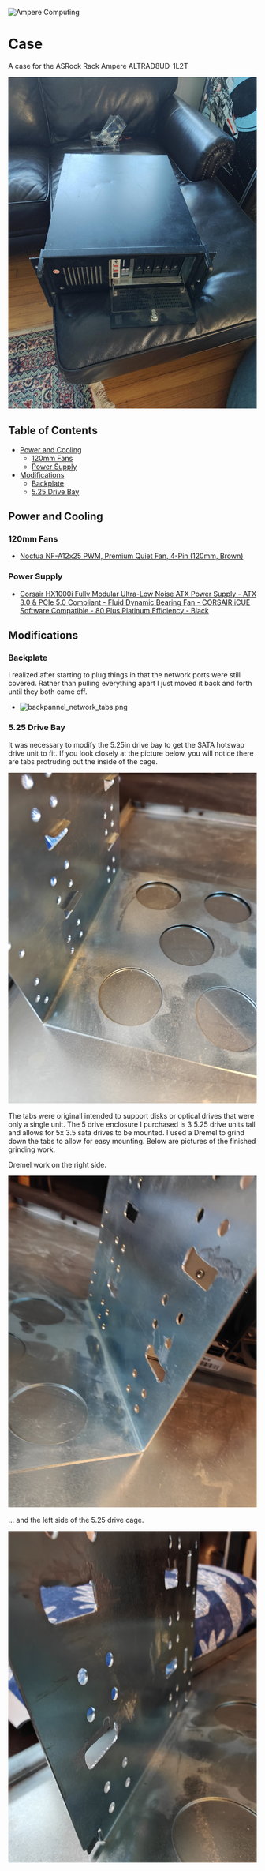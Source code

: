 ![Ampere Computing](https://avatars2.githubusercontent.com/u/34519842?s=400&u=1d29afaac44f477cbb0226139ec83f73faefe154&v=4)

# Case 

A case for the ASRock Rack Ampere ALTRAD8UD-1L2T

![recycled case](./img/case.jpg)

## Table of Contents
* [Power and Cooling](#power-and-cooling)
  * [120mm Fans](#120mm-fans)
  * [Power Supply](#power-supply)
* [Modifications](#modifications)
  * [Backplate](#backplate)
  * [5.25 Drive Bay](#525-drive-bay)


## Power and Cooling

### 120mm Fans
* [Noctua NF-A12x25 PWM, Premium Quiet Fan, 4-Pin (120mm, Brown)](https://www.amazon.com/gp/product/B07C5VG64V/ref=ppx_yo_dt_b_asin_title_o03_s00?ie=UTF8&psc=1)

### Power Supply
* [Corsair HX1000i Fully Modular Ultra-Low Noise ATX Power Supply - ATX 3.0 & PCIe 5.0 Compliant - Fluid Dynamic Bearing Fan - CORSAIR iCUE Software Compatible - 80 Plus Platinum Efficiency - Black](https://amazon.com/dp/B0BZ2CRW8H?ref=ppx_yo2ov_dt_b_fed_asin_title&th=1)

## Modifications

### Backplate

I realized after starting to plug things in that the network ports were still covered. Rather than pulling everything apart I just moved it back and forth until they both came off.

* ![backpannel_network_tabs.png](./img/backpannel_network_tabs.png)

### 5.25 Drive Bay 

It was necessary to modify the 5.25in drive bay to get the SATA hotswap drive unit to fit.   If you look closely at the picture below, you will notice there are tabs protruding out the inside of the cage.  

![sata_hotswap-4.jpg](./img/sata_hotswap-4.jpg)

The tabs were originall intended to support disks or optical drives that were only a single unit.   The 5 drive enclosure I purchased is 3 5.25 drive units tall and allows for 5x 3.5 sata drives to be mounted.
I used a Dremel to grind down the tabs to allow for easy mounting.  Below are pictures of the finished grinding work.

Dremel work on the right side.

![sata_hotswap-5.jpg](./img/sata_hotswap-5.jpg)

... and the left side of the 5.25 drive cage.

![sata_hotswap-6.jpg](./img/sata_hotswap-6.jpg)
